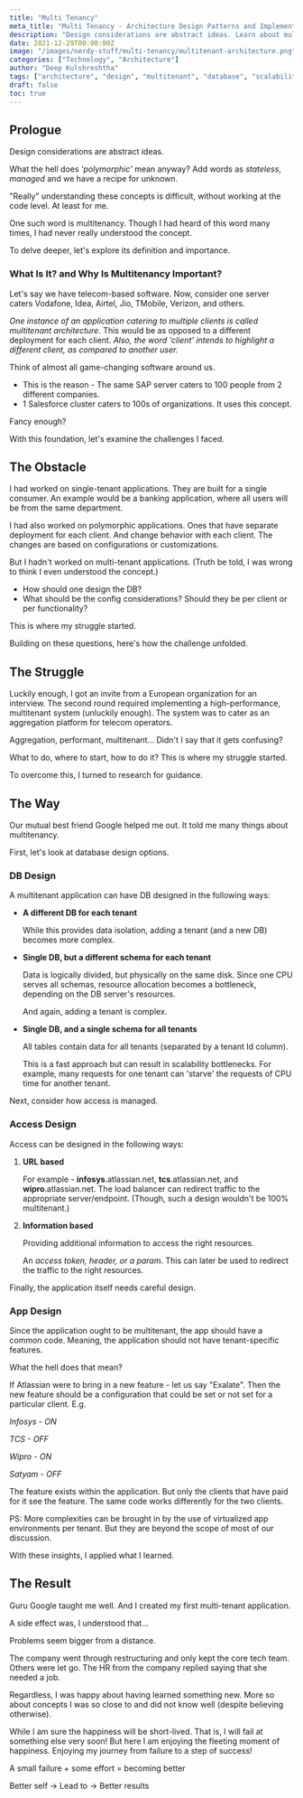```yaml
---
title: "Multi Tenancy"
meta_title: "Multi Tenancy - Architecture Design Patterns and Implementation"
description: "Design considerations are abstract ideas. Learn about multi-tenancy architecture, database design options, and practical implementation strategies."
date: 2021-12-29T00:00:00Z
image: "/images/nerdy-stuff/multi-tenancy/multitenant-architecture.png"
categories: ["Technology", "Architecture"]
author: "Deep Kulshreshtha"
tags: ["architecture", "design", "multitenant", "database", "scalability"]
draft: false
toc: true
---
```


## Prologue

Design considerations are abstract ideas.

What the hell does *'polymorphic'* mean anyway? Add words as *stateless*, *managed* and we have a recipe for unknown.

"Really" understanding these concepts is difficult, without working at the code level. At least for me.

One such word is multitenancy. Though I had heard of this word many times, I had never really understood the concept.

To delve deeper, let's explore its definition and importance.

### What Is It? and Why Is Multitenancy Important?

Let's say we have telecom-based software. Now, consider one server caters Vodafone, Idea, Airtel, Jio, TMobile, Verizon, and others.

*One instance of an application catering to multiple clients is called multitenant architecture*. This would be as opposed to a different deployment for each client. *Also, the word 'client' intends to highlight a different client, as compared to another user.*

Think of almost all game-changing software around us.

- This is the reason - The same SAP server caters to 100 people from 2 different companies.
- 1 Salesforce cluster caters to 100s of organizations. It uses this concept.

Fancy enough?

With this foundation, let's examine the challenges I faced.

## The Obstacle

I had worked on single-tenant applications. They are built for a single consumer. An example would be a banking application, where all users will be from the same department.

I had also worked on polymorphic applications. Ones that have separate deployment for each client. And change behavior with each client. The changes are based on configurations or customizations.

But I hadn't worked on multi-tenant applications. (Truth be told, I was wrong to think I even understood the concept.)

- How should one design the DB?
- What should be the config considerations? Should they be per client or per functionality?

This is where my struggle started.

Building on these questions, here's how the challenge unfolded.

## The Struggle

Luckily enough, I got an invite from a European organization for an interview. The second round required implementing a high-performance, multitenant system (unluckily enough). The system was to cater as an aggregation platform for telecom operators.

Aggregation, performant, multitenant... Didn't I say that it gets confusing?

What to do, where to start, how to do it? This is where my struggle started.

To overcome this, I turned to research for guidance.

## The Way

Our mutual best friend Google helped me out. It told me many things about multitenancy.

First, let's look at database design options.

### DB Design

A multitenant application can have DB designed in the following ways:

- **A different DB for each tenant**

  While this provides data isolation, adding a tenant (and a new DB) becomes more complex.

- **Single DB, but a different schema for each tenant**

  Data is logically divided, but physically on the same disk. Since one CPU serves all schemas, resource allocation becomes a bottleneck, depending on the DB server's resources.

  And again, adding a tenant is complex.

- **Single DB, and a single schema for all tenants**

  All tables contain data for all tenants (separated by a tenant Id column).

  This is a fast approach but can result in scalability bottlenecks. For example, many requests for one tenant can 'starve' the requests of CPU time for another tenant.

Next, consider how access is managed.

### Access Design

Access can be designed in the following ways:

1. **URL based**

   For example - **infosys**.atlassian.net, **tcs**.atlassian.net, and **wipro**.atlassian.net. The load balancer can redirect traffic to the appropriate server/endpoint. (Though, such a design wouldn't be 100% multitenant.)

2. **Information based**

   Providing additional information to access the right resources.

   An *access token, header, or a param*. This can later be used to redirect the traffic to the right resources.

Finally, the application itself needs careful design.

### App Design

Since the application ought to be multitenant, the app should have a common code. Meaning, the application should not have tenant-specific features.

What the hell does that mean?

If Atlassian were to bring in a new feature - let us say "Exalate". Then the new feature should be a configuration that could be set or not set for a particular client. E.g.

*Infosys - ON*

*TCS - OFF*

*Wipro - ON*

*Satyam - OFF*

The feature exists within the application. But only the clients that have paid for it see the feature. The same code works differently for the two clients.

PS: More complexities can be brought in by the use of virtualized app environments per tenant. But they are beyond the scope of most of our discussion.

With these insights, I applied what I learned.

## The Result

Guru Google taught me well. And I created my first multi-tenant application.

A side effect was, I understood that...

Problems seem bigger from a distance.

The company went through restructuring and only kept the core tech team. Others were let go. The HR from the company replied saying that she needed a job.

Regardless, I was happy about having learned something new. More so about concepts I was so close to and did not know well (despite believing otherwise).

While I am sure the happiness will be short-lived. That is, I will fail at something else very soon! But here I am enjoying the fleeting moment of happiness. Enjoying my journey from failure to a step of success!

A small failure + some effort = becoming better

Better self -> Lead to -> Better results
